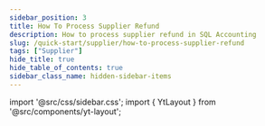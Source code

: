 ```yaml
---
sidebar_position: 3
title: How To Process Supplier Refund
description: How to process supplier refund in SQL Accounting
slug: /quick-start/supplier/how-to-process-supplier-refund
tags: ["Supplier"]
hide_title: true
hide_table_of_contents: true
sidebar_class_name: hidden-sidebar-items
---
```


import '@src/css/sidebar.css';
import { YtLayout } from '@src/components/yt-layout';

<YtLayout
    videoId="sucmfwIOtu0"
/>
